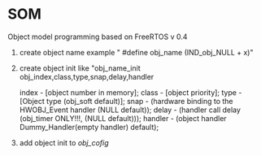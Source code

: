 # SOM
 Object model programming based on FreeRTOS
v 0.4
1) create object name  example   " #define obj_name	(IND_obj_NULL + x)"
2) create object init like "obj_name_init  obj_index,class,type,snap,delay,handler

	index   - [object number in memory];
	class   - [object priority];
	type    - [Object type (obj_soft default)];
	snap    - (hardware binding to the HWOBJ_Event handler (NULL default));
	delay   - (handler call delay (obj_timer ONLY!!!, (NULL default)));
	handler - (object handler Dummy_Handler(empty handler) default);
			
3) add 	object init to 	_obj_cofig_
